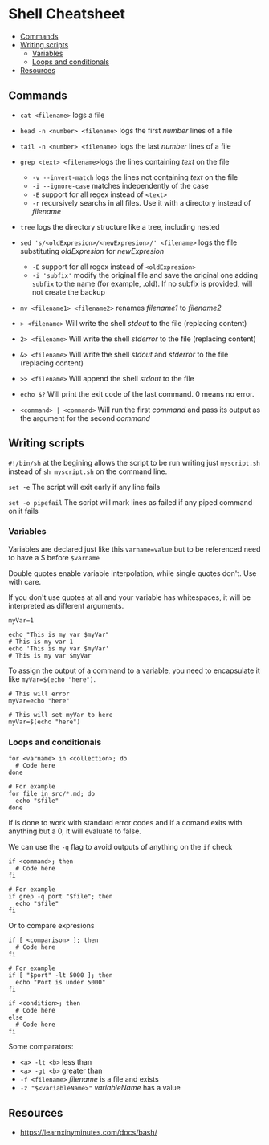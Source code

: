 # Shell Cheatsheet

* [Commands](#commands)
* [Writing scripts](#writing-scripts)
  + [Variables](#variables)
  + [Loops and conditionals](#loops-and-conditionals)
* [Resources](#resources)


## Commands

- `cat <filename>` logs a file
- `head -n <number> <filename>` logs the first *number* lines of a file
- `tail -n <number> <filename>` logs the last *number* lines of a file
- `grep <text> <filename>`logs the lines containing *text* on the file
  - `-v --invert-match` logs the lines not containing *text* on the file
  - `-i --ignore-case` matches independently of the case
  - `-E` support for all regex instead of `<text>`
  - `-r` recursively searchs in all files. Use it with a directory instead of *filename*
  
- `tree` logs the directory structure like a tree, including nested
- `sed 's/<oldExpresion>/<newExpresion>/' <filename>` logs the file substituting *oldExpresion* for *newExpresion*
  - `-E` support for all regex instead of `<oldExpresion>`
  - `-i 'subfix'` modify the original file and save the original one adding `subfix` to the name (for example, .old). If no subfix is provided, will not create the backup
- `mv <filename1> <filename2>` renames *filename1* to *filename2*
- `> <filename>` Will write the shell *stdout* to the file (replacing content)
- `2> <filename>` Will write the shell *stderror* to the file (replacing content)
- `&> <filename>` Will write the shell *stdout* and *stderror* to the file (replacing content)
- `>> <filename>` Will append the shell *stdout* to the file
- `echo $?` Will print the exit code of the last command. 0 means no error.
- `<command> | <command>` Will run the first *command* and pass its output as the argument for the second *command*

## Writing scripts

`#!/bin/sh` at the begining allows the script to be run writing just `myscript.sh` instead of `sh myscript.sh` on the command line.

`set -e` The script will exit early if any line fails

`set -o pipefail` The script will mark lines as failed if any piped command on it fails

### Variables

Variables are declared just like this `varname=value` but to be referenced need to have a $ before `$varname`

Double quotes enable variable interpolation, while single quotes don't. Use with care.

If you don't use quotes at all and your variable has whitespaces, it will be interpreted as different arguments.

```shell
myVar=1

echo "This is my var $myVar"
# This is my var 1
echo 'This is my var $myVar'
# This is my var $myVar
```

To assign the output of a command to a variable, you need to encapsulate it like `myVar=$(echo "here")`.

```shell
# This will error
myVar=echo "here"

# This will set myVar to here
myVar=$(echo "here")

```

### Loops and conditionals

```shell
for <varname> in <collection>; do
  # Code here
done

# For example
for file in src/*.md; do
  echo "$file"
done
```

If is done to work with standard error codes and if a comand exits with anything but a 0, it will evaluate to false.

We can use the `-q` flag to avoid outputs of anything on the `if` check

```shell
if <command>; then
  # Code here
fi

# For example
if grep -q port "$file"; then
  echo "$file"
fi
```

Or to compare expresions


```shell
if [ <comparison> ]; then
  # Code here
fi

# For example
if [ "$port" -lt 5000 ]; then
  echo "Port is under 5000"
fi
```


```shell
if <condition>; then
  # Code here
else
  # Code here
fi
```

Some comparators:

- `<a> -lt <b>` less than
- `<a> -gt <b>` greater than
- `-f <filename>` *filename* is a file and exists
- `-z "$<variableName>"` *variableName* has a value

## Resources

- https://learnxinyminutes.com/docs/bash/
